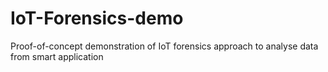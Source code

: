 # IoT-Forensics-demo
Proof-of-concept demonstration of IoT forensics approach to analyse data from smart application
